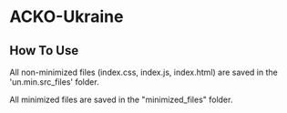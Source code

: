 # ACKO-Ukraine

## How To Use

All non-minimized files (index.css, index.js, index.html) are saved in the 'un.min.src_files' folder.

All minimized files are saved in the "minimized_files" folder.